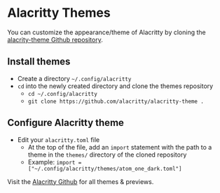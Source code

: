 # Alacritty Themes

You can customize the appearance/theme of Alacritty by cloning the [alacrity-theme Github repository](https://github.com/alacritty/alacritty-theme).

## Install themes

- Create a directory `~/.config/alacritty`
- `cd` into the newly created directory and clone the themes repository
  - `cd ~/.config/alacritty`
  - `git clone https://github.com/alacritty/alacritty-theme .`

## Configure Alacritty theme

- Edit your `alacritty.toml` file
  - At the top of the file, add an `import` statement with the path to a theme in the `themes/` directory of the cloned repository
  - Example: `import = ["~/.config/alacritty/themes/atom_one_dark.toml"]`

Visit the [Alacritty Github](https://github.com/alacritty/alacritty-theme#color-schemes) for all themes & previews.
